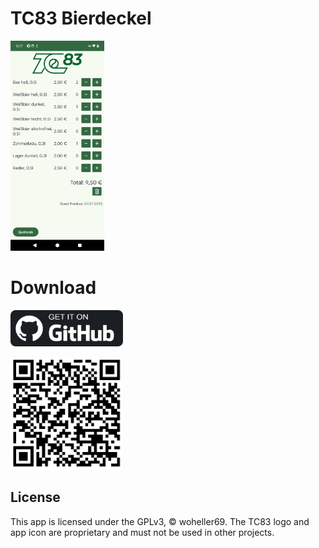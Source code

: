# TC83 Bierdeckel


<img src="screenshot.png" width="150"/> 

# Download
<a href='https://github.com/woheller69/tc83bierdeckel/releases/download/V1.0/TC83_Bierdeckel.apk'><img alt='Get it on GitHub' src='https://github.com/woheller69/tc83bierdeckel/raw/refs/heads/master/get_it_on_github.png' style="width: 180px; height: 58px;" /></a>

<img src="qr-download.png" width="180"/>

## License

This app is licensed under the GPLv3, © woheller69.
The TC83 logo and app icon are proprietary and must not be used in other projects.
